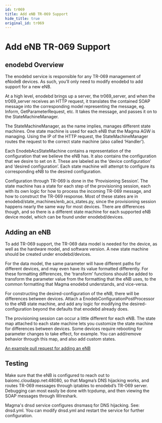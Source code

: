```yaml
---
id: tr069
title: Add eNB TR-069 Support
hide_title: true
original_id: tr069
---
```


# Add eNB TR-069 Support

## enodebd Overview

The enodebd service is responsible for any TR-069 management of eNodeB devices.
As such, you’ll only need to modify enodebd to add support for a new eNB.

At a high level, enodebd brings up a server, the tr069_server, and when the
tr069_server receives an HTTP request, it translates the contained SOAP message
into the corresponding model representing the message, eg. Inform,
GetParameterRequest, etc. It takes the message, and passes it on to the
StateMachineManager.

The StateMachineManager, as the name implies, manages different state machines.
One state machine is used for each eNB that the Magma AGW is managing. Using
the IP of the HTTP request, the StateMachineManager routes the request to the
correct state machine (also called ‘Handler’).

Each EnodebAcsStateMachine contains a representation of the configuration that
we believe the eNB has. It also contains the configuration that we desire to
set on it. These are labeled as the ‘device configuration’ and ‘desired
configuration’. Each state machine will attempt to configure its corresponding
eNB to the desired configuration.

Configuration through TR-069 is done in the ‘Provisioning Session’. The state
machine has a state for each step of the provisioning session, each with its
own logic for how to process the incoming TR-069 message, and how to construct
the TR-069 response. Most of these states are in
enodebd/state_machines/enb_acs_states.py, since the provisioning session
happens nearly the same way for most devices. There are differences though,
and so there is a different state machine for each supported eNB device model,
which can be found under enodebd/devices.


## Adding an eNB
To add TR-069 support, the TR-069 data model is needed for the device, as well
as the hardware model, and software version. A new state machine should be
created under enodebd/devices.

For the data model, the same parameter will have different paths for different
devices, and may even have its value formatted differently. For these
formatting differences, the ‘transform’ functions should be added to transform
the parameter value from the formatting that the eNB uses, to the common
formatting that Magma enodebd understands, and vice-versa.

For constructing the desired-configuration of the eNB, there will be
differences between devices. Attach a EnodebConfigurationPostProcessor to the
eNB state machine, and add any logic for modifying the desired-configuration
beyond the defaults that enodebd already does.

The provisioning session can occur a little different for each eNB. The state
map attached to each state machine lets you customize the state machine for
differences between devices. Some devices require rebooting for parameter
changes to take effect, for example. You can add/remove behavior through this
map, and also add custom states.

[An example pull request for adding an eNB](https://github.com/facebookincubator/magma/commit/e1d4564f7daa7a4c1be135e8dbffe7a10bfa4e34)

## Testing
Make sure that the eNB is configured to reach out to
baiomc.cloudapp.net:48080, so that Magma’s DNS hijacking works, and routes
TR-069 messages through iptables to enodebd’s TR-069 server. Debugging can most
easily be done with tcpdump, and then viewing the SOAP messages through
Wireshark.

Magma's dnsd service configures dnsmasq for DNS hijacking. See: dnsd.yml. You
can modify dnsd.yml and restart the service for further configuration.
